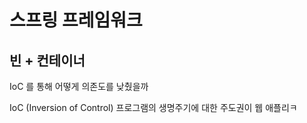 # 스프링 프레임워크

## 빈 + 컨테이너
IoC 를 통해 어떻게 의존도를 낮췄을까

IoC (Inversion of Control) 
프로그램의 생명주기에 대한 주도권이 웹 애플리ㅋ
<!--stackedit_data:
eyJoaXN0b3J5IjpbMTQ2MDI4Mzg0Nyw4OTQxMDQzODFdfQ==
-->